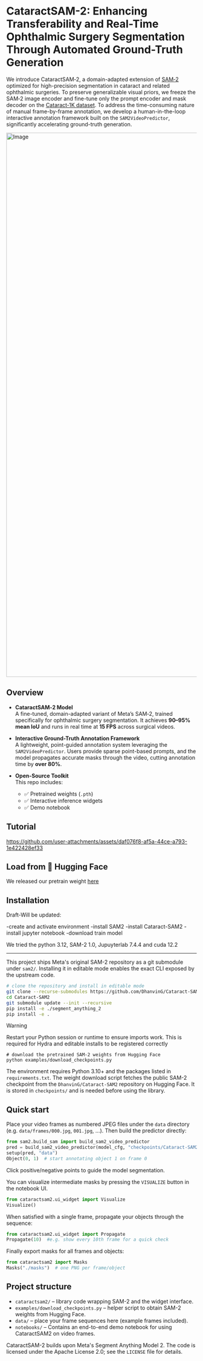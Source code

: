 # CataractSAM-2: Enhancing Transferability and Real-Time Ophthalmic Surgery Segmentation Through Automated Ground-Truth Generation

We introduce CataractSAM‑2, a domain-adapted extension of [SAM‑2](https://github.com/facebookresearch/sam2) optimized for high-precision segmentation in cataract and related ophthalmic surgeries. To preserve generalizable visual priors, we freeze the SAM‑2 image encoder and fine-tune only the prompt encoder and mask decoder on the [Cataract‑1K dataset](https://github.com/Negin-Ghamsarian/Cataract-1K). To address the time-consuming nature of manual frame-by-frame annotation, we develop a human-in-the-loop interactive annotation framework built on the `SAM2VideoPredictor`, significantly accelerating ground-truth generation.

<img width="1920" height="1440" alt="Image" src="https://github.com/user-attachments/assets/1812e863-dee8-4d38-b7f6-faf46663687d" />


## Overview

- **CataractSAM‑2 Model**  
  A fine-tuned, domain-adapted variant of Meta’s SAM‑2, trained specifically for ophthalmic surgery segmentation. It achieves **90–95% mean IoU** and runs in real time at **15 FPS** across surgical videos.

- **Interactive Ground-Truth Annotation Framework**  
  A lightweight, point-guided annotation system leveraging the `SAM2VideoPredictor`. Users provide sparse point-based prompts, and the model propagates accurate masks through the video, cutting annotation time by **over 80%**.

- **Open-Source Toolkit**  
  This repo includes:
  - ✅ Pretrained weights (`.pth`)
  - ✅ Interactive inference widgets
  - ✅ Demo notebook

## Tutorial

https://github.com/user-attachments/assets/daf076f8-af5a-44ce-a793-1e422428ef33

## Load from 🤗 Hugging Face

We released our pretrain weight [here](https://huggingface.co/DhanvinG/Cataract-SAM2/tree/main)


## Installation

Draft-Will be updated:

-create and activate environment
-install SAM2
-install Cataract-SAM2
-install jupyter notebook
-download train model

We tried the python 3.12, SAM-2 1.0, Jupuyterlab 7.4.4 and cuda 12.2

------------------------------

This project ships Meta's original SAM-2 repository as a git submodule under `sam2/`. Installing it in editable mode enables the exact CLI exposed by the upstream code.


```bash
# clone the repository and install in editable mode
git clone --recurse-submodules https://github.com/DhanvinG/Cataract-SAM2.git
cd Cataract-SAM2
git submodule update --init --recursive
pip install -e ./segment_anything_2
pip install -e .
```
> [!WARNING]
> Restart your Python session or runtime to ensure imports work.
> This is required for Hydra and editable installs to be registered correctly


```
# download the pretrained SAM-2 weights from Hugging Face
python examples/download_checkpoints.py
```

The environment requires Python 3.10+ and the packages listed in
`requirements.txt`.  The weight download script fetches the public SAM-2
checkpoint from the `DhanvinG/Cataract-SAM2` repository on Hugging Face.
It is stored in `checkpoints/` and is
needed before using the library.

## Quick start

Place your video frames as numbered JPEG files under the `data` directory
(e.g. `data/frames/000.jpg`, `001.jpg`, …). Then build the predictor directly:

```python
from sam2.build_sam import build_sam2_video_predictor
pred = build_sam2_video_predictor(model_cfg, "checkpoints/Cataract-SAM2.pth", device="cuda")
setup(pred, "data")
Object(0, 1)  # start annotating object 1 on frame 0
```

Click positive/negative points to guide the model segmentation. 

You can visualize intermediate masks by pressing the `VISUALIZE` button in the notebook UI.


```python
from cataractsam2.ui_widget import Visualize
Visualize()
```

When satisfied with a single frame, propagate your objects through the
sequence:

```python
from cataractsam2.ui_widget import Propagate
Propagate(10)  #e.g. show every 10th frame for a quick check
```

Finally export masks for all frames and objects:

```python
from cataractsam2 import Masks
Masks("./masks")  # one PNG per frame/object
```

## Project structure

- `cataractsam2/` – library code wrapping SAM-2 and the widget interface.
- `examples/download_checkpoints.py` – helper script to obtain SAM-2
  weights from Hugging Face.
- `data/` – place your frame sequences here (example frames included).
- `notebooks/` – Contains an end-to-end demo notebook for using CataractSAM2 on video frames.

CataractSAM-2 builds upon Meta's Segment Anything Model 2.  The code is
licensed under the Apache License 2.0; see the `LICENSE` file for details.
